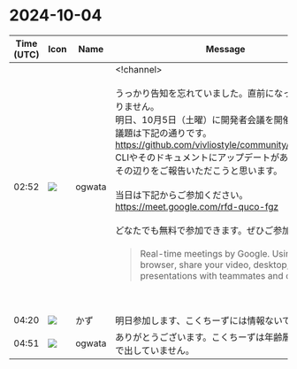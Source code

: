# 2024-10-04

|Time (UTC)|Icon|Name|Message|
|---|---|---|---|
|02:52|![](https://avatars.slack-edge.com/2019-11-22/845042642576_070441337abaca9fb7b3_72.png)|ogwata|<!channel><br><br>うっかり告知を忘れていました。直前になって申し訳ありません。<br>明日、10月5日（土曜）に開発者会議を開催します。<br>議題は下記の通りです。<br><https://github.com/vivliostyle/community/issues/132><br>CLIやそのドキュメントにアップデートがあったので、その辺りをご報告いただこうと思います。<br><br>当日は下記からご参加ください。<br><https://meet.google.com/rfd-quco-fgz><br><br>どなたでも無料で参加できます。ぜひご参加を❗<br><blockquote>Real-time meetings by Google. Using your browser, share your video, desktop, and presentations with teammates and customers.</blockquote><br><blockquote>| date                 | time        | location |<br>| -------------------- | ----------- | -------- |<br>| October 05, 2024 JST | 14:00_16:00 | Online   |<br><br>• Meeting Log<br><br>*Agenda*<br><br>• *Vivliostyle.js*（<https://github.com/MurakamiShinyu|@MurakamiShinyu>）  <br>   • 前月からの報告と今後の予定<br>• *Vivliostyle CLI*（<https://github.com/spring-raining|@spring-raining>）  <br>   • <https://github.com/vivliostyle/vivliostyle-cli/compare/v8.14.1...v8.15.0|8.15.0> (2024-10-03)  <br>   • <https://github.com/vivliostyle/vivliostyle-cli/pull/522|ドキュメントの追加><br>• <http://gihyo.jp|gihyo.jp> Web連載について（@U-1F992）  <br>   • 進捗の報告（<https://vivliostyle.slack.com/team/UAE8V83GA|@shinyu>, <https://vivliostyle.slack.com/team/U065D5QUH60|@yamahige>）<br><br>*Members*<br><br>• <https://github.com/MurakamiShinyu|@MurakamiShinyu><br>• <https://github.com/ogwata|@ogwata><br>• <https://github.com/spring-raining|@spring-raining><br>• <https://github.com/yamasy1549|@yamasy1549><br>• <https://github.com/lwohtsu|@lwohtsu><br>• <https://github.com/macneko-ayu|@macneko-ayu><br>• @U-1F992<br>• <https://github.com/akabekobeko|@akabekobeko> (Scribe)</blockquote>|
|04:20|![](https://secure.gravatar.com/avatar/8138e6c5617d65e8056b6afc3a54da0c.jpg?s=72&d=https%3A%2F%2Fa.slack-edge.com%2Fdf10d%2Fimg%2Favatars%2Fava_0008-72.png)|かず|明日参加します、こくちーずには情報ないですね。|
|04:51|![](https://avatars.slack-edge.com/2019-11-22/845042642576_070441337abaca9fb7b3_72.png)|ogwata|ありがとうございます。こくちーずは年齢層が上のようで出していません。|
